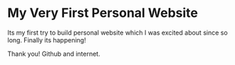 # My Very First Personal Website


Its my first try to build personal website which I was excited about since so long.
Finally its happening!

Thank you! Github and internet.
